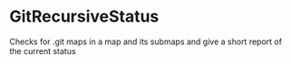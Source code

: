 # GitRecursiveStatus
Checks for .git maps in a map and its submaps and give a short report of the current status
